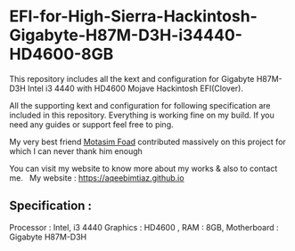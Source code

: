 # EFI-for-High-Sierra-Hackintosh-Gigabyte-H87M-D3H-i34440-HD4600-8GB
This repository includes all the kext and configuration for Gigabyte H87M-D3H Intel i3 4440 with HD4600 Mojave Hackintosh EFI(Clover). 

All the supporting kext and configuration for following specification are included in this repository. Everything is working fine on my build. If you need any guides or support feel free to ping.

My very best friend [Motasim Foad](https://github.com/motasimfoad) contributed massively on this project for which I can never thank him enough

You can visit my website to know more about my works & also to contact me. 
  My website : https://aqeebimtiaz.github.io


## Specification :

Processor : Intel, i3 4440 
Graphics : HD4600 , 
RAM : 8GB, 
Motherboard : Gigabyte H87M-D3H
